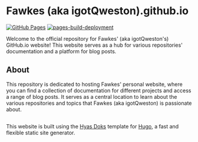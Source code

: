 # Fawkes (aka igotQweston).github.io
[![GitHub Pages](https://github.com/igotQweston/igotQweston.github.io/actions/workflows/deploy-github.yml/badge.svg)](https://github.com/igotQweston/igotQweston.github.io/actions/workflows/deploy-github.yml)  [![pages-build-deployment](https://github.com/igotQweston/igotQweston.github.io/actions/workflows/pages/pages-build-deployment/badge.svg?branch=gh-pages)](https://github.com/igotQweston/igotQweston.github.io/actions/workflows/pages/pages-build-deployment)

Welcome to the official repository for Fawkes' (aka igotQweston's) GitHub.io website! This website serves as a hub for various repositories' documentation and a platform for blog posts.

## About

This repository is dedicated to hosting Fawkes' personal website, where you can find a collection of documentation for different projects and access a range of blog posts. It serves as a central location to learn about the various repositories and topics that Fawkes (aka igotQweston) is passionate about.

##

This website is built using the [Hyas Doks](https://getdoks.org/) template for [Hugo](https://gohugo.io/), a fast and flexible static site generator.
